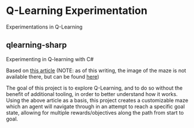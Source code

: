 # Q-Learning Experimentation
Experimentations in Q-Learning

## qlearning-sharp
Experimenting in Q-learning with C#

Based on [this article](https://docs.microsoft.com/en-us/archive/msdn-magazine/2018/august/test-run-introduction-to-q-learning-using-csharp) (NOTE: as of this writing, the image of the maze is not available there, but can be found [here](https://jamesmccaffrey.wordpress.com/2018/08/06/q-learning-using-c/))

The goal of this project is to explore Q-Learning, and to do so without the benefit of additional tooling, in order to better understand how it works.  Using the above article as a basis, this project creates a customizable maze which an agent will navigate through in an attempt to reach a specific goal state, allowing for multiple rewards/objectives along the path from start to goal.

